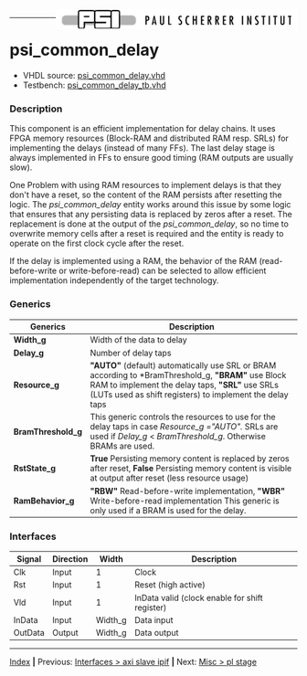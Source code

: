 <img align="right" src="../psi_logo.png">

***
# psi_common_delay

- VHDL source: [psi_common_delay.vhd](../../hdl/psi_common_delay.vhd)
- Testbench: [psi_common_delay_tb.vhd](../../testbench/psi_common_delay_tb/psi_common_delay_tb.vhd)

### Description

This component is an efficient implementation for delay chains. It uses
FPGA memory resources (Block-RAM and distributed RAM resp. SRLs) for
implementing the delays (instead of many FFs). The last delay stage is
always implemented in FFs to ensure good timing (RAM outputs are usually
slow).

One Problem with using RAM resources to implement delays is that they
don't have a reset, so the content of the RAM persists after resetting
the logic. The *psi\_common\_delay* entity works around this issue by
some logic that ensures that any persisting data is replaced by zeros
after a reset. The replacement is done at the output of the
*psi\_common\_delay*, so no time to overwrite memory cells after a reset
is required and the entity is ready to operate on the first clock cycle
after the reset.

If the delay is implemented using a RAM, the behavior of the RAM
(read-before-write or write-before-read) can be selected to allow
efficient implementation independently of the target technology.

### Generics

Generics             | Description
---------------------|-------------------------------------------------------
**Width\_g**         |Width of the data to delay
**Delay\_g**         |Number of delay taps
**Resource\_g**    |**"AUTO"** (default) automatically use SRL or BRAM according to *BramThreshold\_g, **"BRAM"** use Block RAM to implement the delay taps, **"SRL"** use SRLs (LUTs used as shift registers) to implement the delay taps
**BramThreshold\_g** |This generic controls the resources to use for the delay taps in case *Resource\_g ="AUTO".* SRLs are used if *Delay\_g* \< *BramThreshold\_g*. Otherwise BRAMs are used.
**RstState\_g**      |**True** Persisting memory content is replaced by zeros after reset, **False** Persisting memory content is visible at output after reset (less resource usage)
**RamBehavior\_g**   |**"RBW"** Read-before-write implementation, **"WBR"** Write-before-read implementation This generic is only used if a BRAM is used for the delay.

### Interfaces

Signal                 |Direction  |Width     |Description
-----------------------|-----------|----------|------------------------------------------------
Clk                    |Input      |1         |Clock
Rst                    |Input      |1         |Reset (high active)
Vld                    |Input      |1         |InData valid (clock enable for shift register)
InData                 |Input      |Width\_g  |Data input
OutData                |Output     |Width\_g  |Data output


***
[Index](../psi_common_index.md) **|** Previous: [Interfaces > axi slave ipif](../ch10_interfaces/ch10_5_axi_slave_ipif.md) **|** Next: [Misc > pl stage](../ch11_misc/ch11_2_pl_stage.md)
